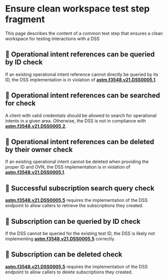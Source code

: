 # Ensure clean workspace test step fragment

This page describes the content of a common test step that ensures a clean workspace for testing interactions with a DSS

## 🛑 Operational intent references can be queried by ID check

If an existing operational intent reference cannot directly be queried by its ID, the DSS implementation is in violation of
**[astm.f3548.v21.DSS0005,1](../../../../requirements/astm/f3548/v21.md)**.

## 🛑 Operational intent references can be searched for check

A client with valid credentials should be allowed to search for operational intents in a given area.
Otherwise, the DSS is not in compliance with **[astm.f3548.v21.DSS0005,2](../../../../requirements/astm/f3548/v21.md)**.

## 🛑 Operational intent references can be deleted by their owner check

If an existing operational intent cannot be deleted when providing the proper ID and OVN, the DSS implementation is in violation of
**[astm.f3548.v21.DSS0005,1](../../../../requirements/astm/f3548/v21.md)**.

## 🛑 Successful subscription search query check

**[astm.f3548.v21.DSS0005,5](../../../../requirements/astm/f3548/v21.md)** requires the implementation of the DSS endpoint to allow callers to retrieve the subscriptions they created.

## 🛑 Subscription can be queried by ID check

If the DSS cannot be queried for the existing test ID, the DSS is likely not implementing **[astm.f3548.v21.DSS0005,5](../../../../requirements/astm/f3548/v21.md)** correctly.

## 🛑 Subscription can be deleted check

**[astm.f3548.v21.DSS0005,5](../../../../requirements/astm/f3548/v21.md)** requires the implementation of the DSS endpoint to allow callers to delete subscriptions they created.
